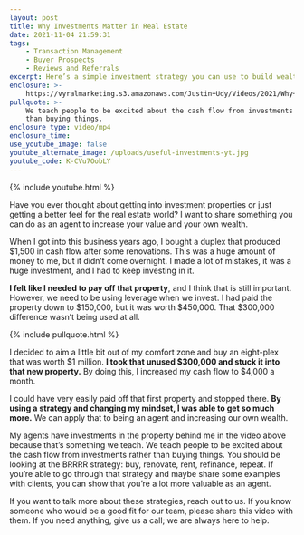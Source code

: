 ```yaml
---
layout: post
title: Why Investments Matter in Real Estate
date: 2021-11-04 21:59:31
tags:
    - Transaction Management
    - Buyer Prospects
    - Reviews and Referrals
excerpt: Here’s a simple investment strategy you can use to build wealth.
enclosure: >-
    https://vyralmarketing.s3.amazonaws.com/Justin+Udy/Videos/2021/Why+Investments+Matter+in+Real+Estate.mp4
pullquote: >-
    We teach people to be excited about the cash flow from investments rather
    than buying things.
enclosure_type: video/mp4
enclosure_time:
use_youtube_image: false
youtube_alternate_image: /uploads/useful-investments-yt.jpg
youtube_code: K-CVu7OobLY
---
```

{% include youtube.html %}

Have you ever thought about getting into investment properties or just getting a better feel for the real estate world? I want to share something you can do as an agent to increase your value and your own wealth.

When I got into this business years ago, I bought a duplex that produced $1,500 in cash flow after some renovations. This was a huge amount of money to me, but it didn’t come overnight. I made a lot of mistakes, it was a huge investment, and I had to keep investing in it.&nbsp;

**I felt like I needed to pay off that property**, and I think that is still important. However, we need to be using leverage when we invest. I had paid the property down to $150,000, but it was worth $450,000. That $300,000 difference wasn’t being used at all.

{% include pullquote.html %}

I decided to aim a little bit out of my comfort zone and buy an eight-plex that was worth $1 million. **I took that unused $300,000 and stuck it into that new property.** By doing this, I increased my cash flow to $4,000 a month.

I could have very easily paid off that first property and stopped there. **By using a strategy and changing my mindset, I was able to get so much more.** We can apply that to being an agent and increasing our own wealth.

My agents have investments in the property behind me in the video above because that’s something we teach. We teach people to be excited about the cash flow from investments rather than buying things. You should be looking at the BRRRR strategy: buy, renovate, rent, refinance, repeat. If you’re able to go through that strategy and maybe share some examples with clients, you can show that you’re a lot more valuable as an agent.&nbsp;

If you want to talk more about these strategies, reach out to us. If you know someone who would be a good fit for our team, please share this video with them. If you need anything, give us a call; we are always here to help.

